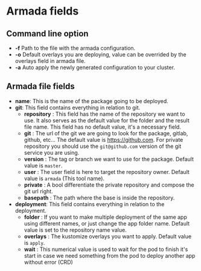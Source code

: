 # Armada fields

## Command line option

- **-f** Path to the file with the armada configuration.
- **-o** Default overlays you are deploying, value can be overrided by the overlays field in armada file.
- **-a** Auto apply the newly generated configuration to your cluster.

## Armada file fields

- **name**: This is the name of the package going to be deployed.
- **git**: This field contains everything in relation to git.
    - **repository** : This field has the name of the repository we want to use. It also serves as the default value for the folder and the result file name. This field has no default value, it's a necessary field.
    - **git** : The url of the git we are going to look for the package, gitlab, github, etc... The default value is https://github.com. For private repository you should use the `git@github.com` version of the git service you are using.
    - **version** : The tag or branch we want to use for the package. Default value is `master`.
    - **user** : The user field is here to target the repository owner. Default value is `armada` (This tool name).
    - **private** : A bool differentiate the private repository and compose the git url right.
    - **basepath** : The path where the base is inside the repository.
- **deployment**: This field contains everything in relation to the deployment.
    - **folder** : If you want to make multiple deployment of the same app using different names, or just change the app folder name. Default value is set to the repository name value.
    - **overlays** : The kustomize overlays you want to apply. Default value is `apply`.
    - **wait** : This numerical value is used to wait for the pod to finish it's start in case we need something from the pod to deploy another app without error (CRD)